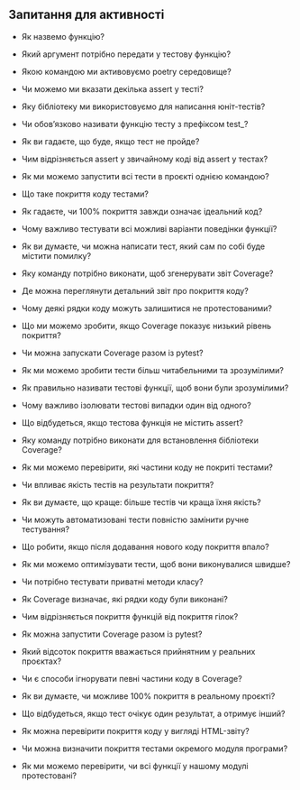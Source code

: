 ## Запитання для активності
- Як назвемо функцію?
> 
- Який аргумент потрібно передати у тестову функцію?
>
- Якою командою ми активовуємо poetry середовище?
>
- Чи можемо ми вказати декілька assert у тесті?
>
- Яку бібліотеку ми використовуємо для написання юніт-тестів?
>
- Чи обов’язково називати функцію тесту з префіксом test_?
>
- Як ви гадаєте, що буде, якщо тест не пройде?
>
- Чим відрізняється assert у звичайному коді від assert у тестах?
>
- Як ми можемо запустити всі тести в проєкті однією командою?
>
- Що таке покриття коду тестами?
>
- Як гадаєте, чи 100% покриття завжди означає ідеальний код?
>
- Чому важливо тестувати всі можливі варіанти поведінки функції?
>
- Як ви думаєте, чи можна написати тест, який сам по собі буде містити помилку?
>
- Яку команду потрібно виконати, щоб згенерувати звіт Coverage?
>
- Де можна переглянути детальний звіт про покриття коду?
>
- Чому деякі рядки коду можуть залишитися не протестованими?
>
- Що ми можемо зробити, якщо Coverage показує низький рівень покриття?
>
- Чи можна запускати Coverage разом із pytest?
>
- Як ми можемо зробити тести більш читабельними та зрозумілими?
>
- Як правильно називати тестові функції, щоб вони були зрозумілими?
>
- Чому важливо ізолювати тестові випадки один від одного?
>
- Що відбудеться, якщо тестова функція не містить assert?
>
- Яку команду потрібно виконати для встановлення бібліотеки Coverage?
>
- Як ми можемо перевірити, які частини коду не покриті тестами?
>
- Чи впливає якість тестів на результати покриття?
>
- Як ви думаєте, що краще: більше тестів чи краща їхня якість?
>
- Чи можуть автоматизовані тести повністю замінити ручне тестування?
>
- Що робити, якщо після додавання нового коду покриття впало?
>
- Як ми можемо оптимізувати тести, щоб вони виконувалися швидше?
>
- Чи потрібно тестувати приватні методи класу?
>
- Як Coverage визначає, які рядки коду були виконані?
>
- Чим відрізняється покриття функцій від покриття гілок?
>
- Як можна запустити Coverage разом із pytest?
>
- Який відсоток покриття вважається прийнятним у реальних проєктах?
>
- Чи є способи ігнорувати певні частини коду в Coverage?
>
- Як ви думаєте, чи можливе 100% покриття в реальному проєкті?
>
- Що відбудеться, якщо тест очікує один результат, а отримує інший?
>
- Як можна перевірити покриття коду у вигляді HTML-звіту?
>
- Чи можна визначити покриття тестами окремого модуля програми?
>
- Як ми можемо перевірити, чи всі функції у нашому модулі протестовані?
>